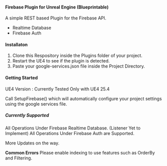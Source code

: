 ﻿#### **Firebase Plugin for Unreal Engine (Blueprintable)**

A simple REST based Plugin for the Firebase API.

* Realtime Database
* Firebase Auth

#### **Installaton**

1. Clone this Respository inside the Plugins folder of your project.
2. Restart the UE4 to see if the plugin is detected.
3. Paste your google-services.json file inside the Project Directory.

#### **Getting Started**

UE4 Version : Currently Tested Only with UE4 25.4

Call SetupFirebase() which will automatically configure your project 
settings using the google services file.

##### Currently Supported

All Operations Under Firebase Realtime Database. (Listener Yet to Implement)
All Operations Under Firebase Auth are Supported.

More Updates on the way.

**Common Errors**
Please enable indexing to use features such as OrderBy and Filtering.

